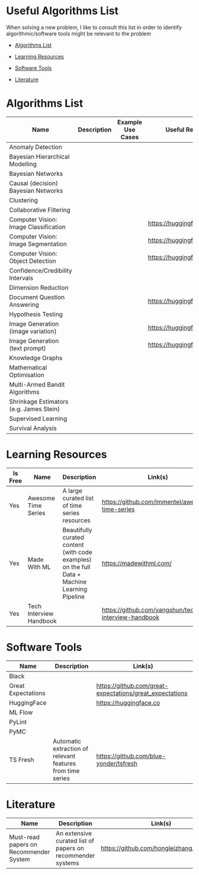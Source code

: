 # Useful Algorithms List

When solving a new problem, I like to consult this list in order to identify algorithmic/software tools might be relevant to the problem

* [Algorithms List](#algorithms-list)

* [Learning Resources](#learning-resources)

* [Software Tools](#software-tools)

* [Literature](#literature)

# Algorithms List 
Name                                   | Description              | Example Use Cases         | Useful Resources
---------------------------------------|--------------------------|---------------------------|------------------
Anomaly Detection                      |                          |                           |
Bayesian Hierarchical Modelling        |                          |                           | 
Bayesian Networks                      |                          |                           |  
Causal (decision) Bayesian Networks    |                          |                           |
Clustering                             |                          |                           | 
Collaborative Filtering                |                          |                           | 
Computer Vision: Image Classification  |                          |                           | https://huggingface.co/models
Computer Vision: Image Segmentation    |                          |                           | https://huggingface.co/models
Computer Vision: Object Detection      |                          |                           | https://huggingface.co/models
Confidence/Credibility Intervals       |                          |                           | 
Dimension Reduction                    |                          |                           | 
Document Question Answering            |                          |                           | https://huggingface.co/models
Hypothesis Testing                     |                          |                           | 
Image Generation (image variation)     |                          |                           | https://huggingface.co/models
Image Generation (text prompt)         |                          |                           | https://huggingface.co/models
Knowledge Graphs                       |                          |                           | 
Mathematical Optimisation              |                          |                           | 
Multi-Armed Bandit Algorithms          |                          |                           | 
Shrinkage Estimators (e.g. James Stein)|                          |                           | 
Supervised Learning                    |                          |                           |
Survival Analysis                      |                          |                           |


# Learning Resources 

Is Free | Name                    | Description                                   | Link(s)
--------|-------------------------|-----------------------------------------------|-------------------
Yes     | Awesome Time Series     | A large curated list of time series resources | https://github.com/lmmentel/awesome-time-series
Yes     | Made With ML            | Beautifully curated content (with code examples) on the full Data + Machine Learning Pipeline | https://madewithml.com/ | 
Yes     | Tech Interview Handbook |                                               | https://github.com/yangshun/tech-interview-handbook

# Software Tools

Name               | Description                                                | Link(s)
-------------------|------------------------------------------------------------|----------
Black              |                                                            |
Great Expectations |                                                            | https://github.com/great-expectations/great_expectations
HuggingFace        |                                                            | https://huggingface.co
ML Flow            |                                                            |
PyLint             |                                                            |
PyMC               |                                                            | 
TS Fresh           | Automatic extraction of relevant features from time series | https://github.com/blue-yonder/tsfresh

# Literature
Name                                  | Description                                                | Link(s)
--------------------------------------|------------------------------------------------------------|----------------
Must-read papers on Recommender System| An extensive curated list of papers on recommender systems | https://github.com/hongleizhang/RSPapers